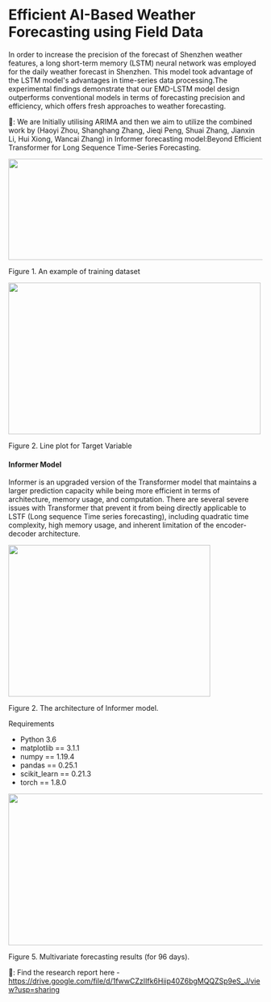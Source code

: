 # Efficient AI-Based Weather Forecasting using Field Data

In order to increase the precision of the forecast of Shenzhen weather features, a long short-term memory (LSTM) neural network was employed for the daily weather forecast in Shenzhen. This model took advantage of the LSTM model's advantages in time-series data processing.The experimental findings demonstrate that our EMD-LSTM model design outperforms conventional models in terms of forecasting precision and efficiency, which offers fresh approaches to weather forecasting.

🚩: We are Initially utilising ARIMA and then we aim to utilize the combined work by (Haoyi Zhou, Shanghang Zhang, Jieqi Peng, Shuai Zhang, Jianxin Li, Hui Xiong, Wancai Zhang) in Informer forecasting model:Beyond Efficient Transformer for Long Sequence Time-Series Forecasting.

<img src="https://github.com/Kickersisoff/Oil-Well-Production-Optimization/assets/34878344/768e16ae-8a7f-4e43-b7ad-0b9ff80b556e" width="600" height="200">

Figure 1. An example of training dataset

<img src="https://github.com/Kickersisoff/Oil-Well-Production-Optimization/assets/34878344/6b4fd649-c8f7-4a32-b24f-a89bb1a84490" width="500" height="300">

Figure 2. Line plot for Target Variable

#### Informer Model
Informer is an upgraded version of the Transformer model that maintains a larger prediction capacity while being more efficient in terms of architecture, memory usage, and computation. There are several severe issues with Transformer that prevent it from being directly applicable to LSTF (Long sequence Time series forecasting), including quadratic time complexity, high memory usage, and inherent limitation of the encoder-decoder architecture.

<img src="https://github.com/Kickersisoff/Oil-Well-Production-Optimization/assets/34878344/e1fe6725-109e-432f-885b-7e810ebabfa5" width="400" height="300">

Figure 2. The architecture of Informer model.

Requirements
* Python 3.6
* matplotlib == 3.1.1
* numpy == 1.19.4
* pandas == 0.25.1
* scikit_learn == 0.21.3
* torch == 1.8.0

<img src="https://github.com/Kickersisoff/Weather-Forecasting/assets/34878344/d6905844-031f-4651-b6f5-938165ab30cb" width="600" height="300">


Figure 5. Multivariate forecasting results (for 96 days).

🚩: Find the research report here - https://drive.google.com/file/d/1fwwCZzIIfk6Hiip40Z6bgMQQZSp9eS_J/view?usp=sharing
